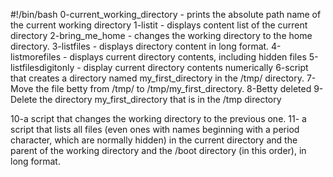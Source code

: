#!/bin/bash
0-current_working_directory - prints the absolute path name of the current working directory
1-listit - displays content list of the current directory
2-bring_me_home - changes the working directory to the home directory.
3-listfiles - displays directory content in long format.
4-listmorefiles - displays current directory contents, including hidden files
5-listfilesdigitonly - display current directory contents numerically
6-script that creates a directory named my_first_directory in the /tmp/ directory.
7-Move the file betty from /tmp/ to /tmp/my_first_directory.
8-Betty deleted
9-Delete the directory my_first_directory that is in the /tmp directory

10-a script that changes the working directory to the previous one.
11- a script that lists all files (even ones with names beginning with a period character, which are normally hidden) in the current directory and the parent of the working directory and the /boot directory (in this order), in long format.
